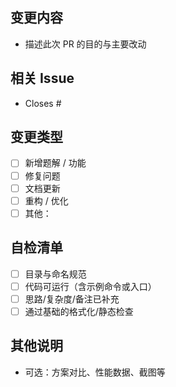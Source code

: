 ## 变更内容
- 描述此次 PR 的目的与主要改动

## 相关 Issue
- Closes #<issue-number>

## 变更类型
- [ ] 新增题解 / 功能
- [ ] 修复问题
- [ ] 文档更新
- [ ] 重构 / 优化
- [ ] 其他：

## 自检清单
- [ ] 目录与命名规范
- [ ] 代码可运行（含示例命令或入口）
- [ ] 思路/复杂度/备注已补充
- [ ] 通过基础的格式化/静态检查

## 其他说明
- 可选：方案对比、性能数据、截图等 